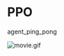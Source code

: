 # PPO
 agent_ping_pong



<img src="/mohamedalagamy255/PPO_agent_AI/blob/main/movie.gif?raw=true" alt="movie.gif">
